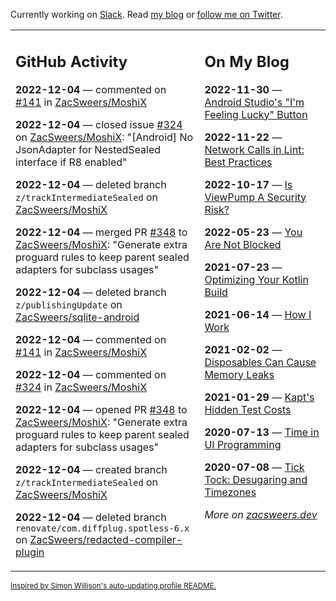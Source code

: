 Currently working on [Slack](https://slack.com/). Read [my blog](https://zacsweers.dev/) or [follow me on Twitter](https://twitter.com/ZacSweers).

<table><tr><td valign="top" width="60%">

## GitHub Activity
<!-- githubActivity starts -->
**2022-12-04** — commented on [#141](https://github.com/ZacSweers/MoshiX/issues/141#issuecomment-1336519341) in [ZacSweers/MoshiX](https://github.com/ZacSweers/MoshiX)

**2022-12-04** — closed issue [#324](https://github.com/ZacSweers/MoshiX/issues/324) on [ZacSweers/MoshiX](https://github.com/ZacSweers/MoshiX): "[Android] No JsonAdapter for NestedSealed interface if R8 enabled"

**2022-12-04** — deleted branch `z/trackIntermediateSealed` on [ZacSweers/MoshiX](https://github.com/ZacSweers/MoshiX)

**2022-12-04** — merged PR [#348](https://github.com/ZacSweers/MoshiX/pull/348) to [ZacSweers/MoshiX](https://github.com/ZacSweers/MoshiX): "Generate extra proguard rules to keep parent sealed adapters for subclass usages"

**2022-12-04** — deleted branch `z/publishingUpdate` on [ZacSweers/sqlite-android](https://github.com/ZacSweers/sqlite-android)

**2022-12-04** — commented on [#141](https://github.com/ZacSweers/MoshiX/issues/141#issuecomment-1336512078) in [ZacSweers/MoshiX](https://github.com/ZacSweers/MoshiX)

**2022-12-04** — commented on [#324](https://github.com/ZacSweers/MoshiX/issues/324#issuecomment-1336510928) in [ZacSweers/MoshiX](https://github.com/ZacSweers/MoshiX)

**2022-12-04** — opened PR [#348](https://github.com/ZacSweers/MoshiX/pull/348) to [ZacSweers/MoshiX](https://github.com/ZacSweers/MoshiX): "Generate extra proguard rules to keep parent sealed adapters for subclass usages"

**2022-12-04** — created branch `z/trackIntermediateSealed` on [ZacSweers/MoshiX](https://github.com/ZacSweers/MoshiX)

**2022-12-04** — deleted branch `renovate/com.diffplug.spotless-6.x` on [ZacSweers/redacted-compiler-plugin](https://github.com/ZacSweers/redacted-compiler-plugin)
<!-- githubActivity ends -->
</td><td valign="top" width="40%">

## On My Blog
<!-- blog starts -->
**2022-11-30** — [Android Studio's "I'm Feeling Lucky" Button](https://www.zacsweers.dev/android-studios-im-feeling-lucky-button/)

**2022-11-22** — [Network Calls in Lint: Best Practices](https://www.zacsweers.dev/network-calls-in-lint-best-practices/)

**2022-10-17** — [Is ViewPump A Security Risk?](https://www.zacsweers.dev/is-viewpump-a-security-risk/)

**2022-05-23** — [You Are Not Blocked](https://www.zacsweers.dev/you-are-not-blocked/)

**2021-07-23** — [Optimizing Your Kotlin Build](https://www.zacsweers.dev/optimizing-your-kotlin-build/)

**2021-06-14** — [How I Work](https://www.zacsweers.dev/how-i-work/)

**2021-02-02** — [Disposables Can Cause Memory Leaks](https://www.zacsweers.dev/disposables-can-cause-memory-leaks/)

**2021-01-29** — [Kapt's Hidden Test Costs](https://www.zacsweers.dev/kapts-hidden-test-costs/)

**2020-07-13** — [Time in UI Programming](https://www.zacsweers.dev/time-in-ui/)

**2020-07-08** — [Tick Tock: Desugaring and Timezones](https://www.zacsweers.dev/ticktock-desugaring-timezones/)
<!-- blog ends -->
_More on [zacsweers.dev](https://zacsweers.dev/)_
</td></tr></table>

<sub><a href="https://simonwillison.net/2020/Jul/10/self-updating-profile-readme/">Inspired by Simon Willison's auto-updating profile README.</a></sub>